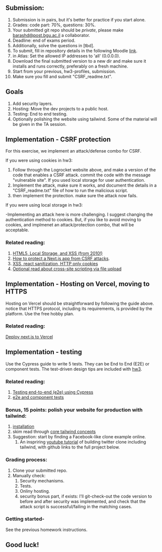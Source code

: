## Submission:

1. Submission is in pairs, but it's better for practice if you start alone.
2. Grades: code part: 70%, questions: 30%.
3. Your submitted git repo should be _private_, please make barashd@post.bgu.ac.il a collaborator.
4. Deadline: end of exams period.
5. Additionally, solve the questions in [tbd].
6. To submit, fill in repository details in the following Moodle [link](https://moodle.bgu.ac.il/moodle/mod/questionnaire/view.php?id=2480698).
7. in Atlas: Set the allowed IP addresses to 'all' (0.0.0.0).
8. Download the final submitted version to a new dir and make sure it installs and runs correctly, preferably on a fresh machine.
9. Start from your previous, hw3-profiles, submission.
10. Make sure you fill and submit "CSRF_readme.txt".

## Goals

1. Add security layers.
2. Hosting: Move the dev projects to a public host.
3. Testing: End to end testing.
4. Optionally polishing the website using tailwind.
   Some of the material will be given in the TA session.

## Implementation - CSRF protection

For this exercise, we implement an attack/defense combo for CSRF.

If you were using cookies in hw3:

1. Follow through the Logrocket website above, and make a version of the code that enables a CSRF attack. commit the code with the message "vulnerable site". If you used local storage for user authentication.
2. Implement the attack, make sure it works, and document the details in a "CSRF_readme.txt" file of how to run the malicious script.
3. then implement the protection. make sure the attack now fails.

If you were using local storage in hw3:

-Implementing an attack here is more challenging. I suggest changing the authentication method to cookies. But, if you like to avoid moving to cookies, and implmenet an attack/protection combo, that will be acceptable.

### Related reading:

1. [HTML5, Local Storage, and XSS (from 2010!)](http://michael-coates.blogspot.com/2010/07/html5-local-storage-and-xss.html)
2. [How to protect a Next.js app from CSRF attacks](https://blog.logrocket.com/protecting-next-js-apps-CSRF-attacks/).
3. [XSS, react sanitization, HTTP only cookies](https://fullstackopen.com/en/part5/login_in_frontend#a-note-on-using-local-storage)
4. [Optional read about cross-site scripting via file upload](https://www.invicti.com/web-vulnerability-scanner/vulnerabilities/cross-site-scripting-via-file-upload/)

## Implementation - Hosting on Vercel, moving to HTTPS

Hosting on Vercel should be straightforward by following the guide above. notice that HTTPS protocol, including its requirements, is provided by the platform. Use the free hobby plan.

### Related reading:

[Deploy next.js to Vercel](https://nextjs.org/learn/basics/deploying-nextjs-app)

## Implementation - testing

Use the Cypress guide to write 5 tests. They can be End to End (E2E) or component tests. The test-driven design tips are included with [hw3](https://github.com/bgu-frontend/hw3-profiles/blob/main/README.md).

### Related reading:

1. [Testing end-to-end (e2e) using Cypress](https://nextjs.org/docs/pages/building-your-application/optimizing/testing#cypress)
2. [e2e and component tests](https://docs.cypress.io/guides/core-concepts/testing-types)

### Bonus, 15 points: polish your website for production with tailwind:

1. [installation](https://nextjs.org/docs/app/building-your-application/styling/tailwind-css)
2. skim read through [core tailwind concepts](https://tailwindcss.com/docs/utility-first)
3. Suggestion: start by finding a Facebook-like clone example online.
   1. An inspriring [youtube tutorial](https://youtu.be/ytkG7RT6SvU?t=15312) of building twitter clone including tailwind, with github links to the full project below.

### Grading process:

1. Clone your submitted repo.
2. Manually check:
   1. Security mechanisms.
   2. Tests.
   3. Onliny hosting.
   4. security bonus part, if exists: I'll git-check-out the code version to before and after security was implemented, and check that the attack script is successful/failing in the matching cases.

### Getting started-

See the previous homework instructions.

## Good luck!
